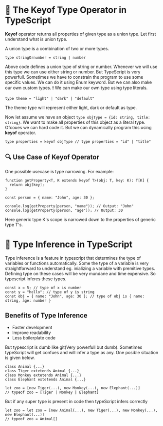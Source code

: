 # :link: The Keyof Type Operator in TypeScript

**Keyof** operator returns all properties of given type as a union type.
Let first understand what is union type.

A union type is a combination of two or more types.

`type stringOrnumber = string | number`

Above code defines a union type of string or number. Whenever we will use this type we can use either string or number. But TypeScript is very powerfull. Sometimes we have to constrain the program to use some specific values. We can do it using Enum keyword. But we can also make our own custom types.
:heavy_exclamation_mark: We can make our own type using type literals.

`type theme = "light" | "dark" | "default"`

The theme type will represent either light, dark or default as type.

Now let assume we have an object `type objType = {id: string, title: string}`. We want to make all properties of this object as a literal type. Ofcoues we can hard code it. But we can dynamically program this using **keyof** operator.

```
type properties = keyof objType // type properties = "id" | "title"
```

## :mag: Use Case of Keyof Operator

One possible usecase is type narrowing. For example:

```
function getProperty<T, K extends keyof T>(obj: T, key: K): T[K] {
  return obj[key];
}

const person = { name: "John", age: 30 };

console.log(getProperty(person, "name")); // Output: "John"
console.log(getProperty(person, "age")); // Output: 30
```

Here generic type K's scope is narrowed down to the properties of generic type T's.


# :link: Type Inference in TypeScript

Type inference is a feature in typescript that determines the type of variables or functions automatically. Some the type of a variable is very straightforward to understand eg. inializing a variable with premitive types. Defining type on these cases will be very mundane and time expensive. So typescript inferes these types.
```
const x = 5; // type of x is number
const y = "hello"; // type of y is string
const obj = { name: "John", age: 30 }; // type of obj is { name: string, age: number }
```

## Benefits of Type Inference
- Faster development
- Improve readability
- Less boilerplate code

But typescript is dumb like git(Very powerfull but dumb). Sometimes typeScript will get confues and will infer a type as any. One posible situation is given below.
```
class Animal {...}
class Tiger extetends Animal {...}
class Monkey extetends Animal {...}
class Elephant extetends Animal {...}

let zoo = [new Tiger(...), new Monkey(...), new Elephant(...)]
// typeof zoo = [Tiger | Monkey | Elephant]

```
But if any super type is present in code then typeScript infers correctly

```
let zoo = let zoo = [new Animal(...), new Tiger(...), new Monkey(...), new Elephant(...)]
// typeof zoo = Animal[]
```